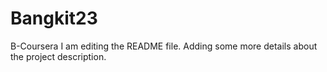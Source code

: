 
# Bangkit23
B-Coursera
I am editing the README file. Adding some more details about the project description.
